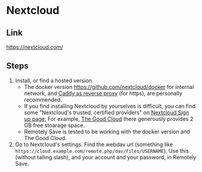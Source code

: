 # Nextcloud

## Link

<https://nextcloud.com/>

## Steps

1. Install, or find a hosted version. 
    * The docker version <https://github.com/nextcloud/docker> for internal network, and [Caddy as reverse proxy](https://caddyserver.com/docs/quick-starts/reverse-proxy) (for https), are personally recommended.
    * If you find installing Nextcloud by yourselves is difficult, you can find some "Nextcloud's trusted, certified providers" on [Nextcloud Sign up page](https://nextcloud.com/sign-up/); For example, [The Good Cloud](https://thegood.cloud/) there generously provides 2 GB free stoarage space.
    * Remotely Save is tested to be working with the docker version and The Good Cloud.
2. Go to Nextcloud's settings. Find the webdav url (something like `https://cloud.example.com/remote.php/dav/files/USERNAME`). Use this (without tailing slash), and your account and your password, in Remotely Save.
